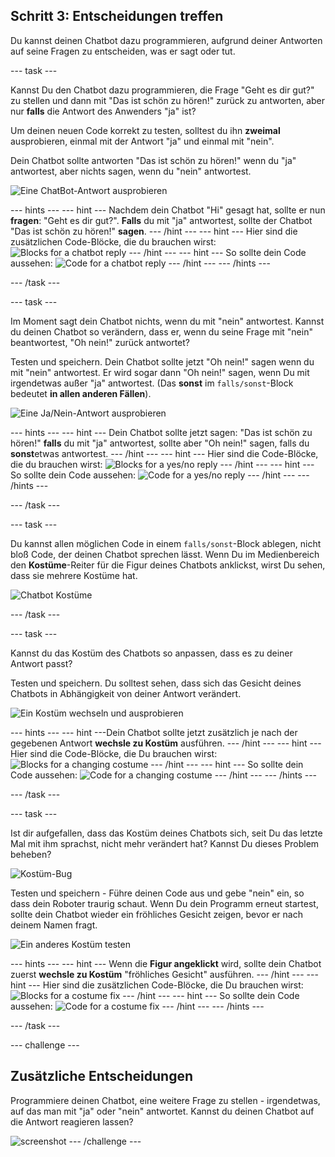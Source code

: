 ## Schritt 3: Entscheidungen treffen

Du kannst deinen Chatbot dazu programmieren, aufgrund deiner Antworten auf seine Fragen zu entscheiden, was er sagt oder tut.

\--- task \---

Kannst Du den Chatbot dazu programmieren, die Frage "Geht es dir gut?" zu stellen und dann mit "Das ist schön zu hören!" zurück zu antworten, aber nur **falls** die Antwort des Anwenders "ja" ist?

Um deinen neuen Code korrekt zu testen, solltest du ihn **zweimal** ausprobieren, einmal mit der Antwort "ja" und einmal mit "nein".

Dein Chatbot sollte antworten "Das ist schön zu hören!" wenn du "ja" antwortest, aber nichts sagen, wenn du "nein" antwortest.

![Eine ChatBot-Antwort ausprobieren](images/chatbot-if-test.png)

\--- hints \--- \--- hint \--- Nachdem dein Chatbot "Hi" gesagt hat, sollte er nun **fragen**: "Geht es dir gut?". **Falls** du mit "ja" antwortest, sollte der Chatbot "Das ist schön zu hören!" **sagen**. \--- /hint \--- \--- hint \--- Hier sind die zusätzlichen Code-Blöcke, die du brauchen wirst: ![Blocks for a chatbot reply](images/chatbot-if-blocks.png) \--- /hint \--- \--- hint \--- So sollte dein Code aussehen: ![Code for a chatbot reply](images/chatbot-if-code.png) \--- /hint \--- \--- /hints \---

\--- /task \---

\--- task \---

Im Moment sagt dein Chatbot nichts, wenn du mit "nein" antwortest. Kannst du deinen Chatbot so verändern, dass er, wenn du seine Frage mit "nein" beantwortest, "Oh nein!" zurück antwortet?

Testen und speichern. Dein Chatbot sollte jetzt "Oh nein!" sagen wenn du mit "nein" antwortest. Er wird sogar dann "Oh nein!" sagen, wenn Du mit irgendetwas außer "ja" antwortest. (Das **sonst** im `falls/sonst`-Block bedeutet **in allen anderen Fällen**).

![Eine Ja/Nein-Antwort ausprobieren](images/chatbot-if-else-test.png)

\--- hints \--- \--- hint \--- Dein Chatbot sollte jetzt sagen: "Das ist schön zu hören!" **falls** du mit "ja" antwortest, sollte aber "Oh nein!" sagen, falls du **sonst**etwas antwortest. \--- /hint \--- \--- hint \--- Hier sind die Code-Blöcke, die du brauchen wirst: ![Blocks for a yes/no reply](images/chatbot-if-else-blocks.png) \--- /hint \--- \--- hint \--- So sollte dein Code aussehen: ![Code for a yes/no reply](images/chatbot-if-else-code.png) \--- /hint \--- \--- /hints \---

\--- /task \---

\--- task \---

Du kannst allen möglichen Code in einem `falls/sonst`-Block ablegen, nicht bloß Code, der deinen Chatbot sprechen lässt. Wenn Du im Medienbereich den **Kostüme**-Reiter für die Figur deines Chatbots anklickst, wirst Du sehen, dass sie mehrere Kostüme hat.

![Chatbot Kostüme](images/chatbot-costume-view.png)

\--- /task \---

\--- task \---

Kannst du das Kostüm des Chatbots so anpassen, dass es zu deiner Antwort passt?

Testen und speichern. Du solltest sehen, dass sich das Gesicht deines Chatbots in Abhängigkeit von deiner Antwort verändert.

![Ein Kostüm wechseln und ausprobieren](images/chatbot-costume-test.png)

\--- hints \--- \--- hint \---Dein Chatbot sollte jetzt zusätzlich je nach der gegebenen Antwort **wechsle zu Kostüm** ausführen. \--- /hint \--- \--- hint \--- Hier sind die Code-Blöcke, die Du brauchen wirst: ![Blocks for a changing costume](images/chatbot-costume-blocks.png) \--- /hint \--- \--- hint \--- So sollte dein Code aussehen: ![Code for a changing costume](images/chatbot-costume-code.png) \--- /hint \--- \--- /hints \---

\--- /task \---

\--- task \---

Ist dir aufgefallen, dass das Kostüm deines Chatbots sich, seit Du das letzte Mal mit ihm sprachst, nicht mehr verändert hat? Kannst Du dieses Problem beheben?

![Kostüm-Bug](images/chatbot-costume-bug-test.png)

Testen und speichern - Führe deinen Code aus und gebe "nein" ein, so dass dein Roboter traurig schaut. Wenn Du dein Programm erneut startest, sollte dein Chatbot wieder ein fröhliches Gesicht zeigen, bevor er nach deinem Namen fragt.

![Ein anderes Kostüm testen](images/chatbot-costume-fix-test.png)

\--- hints \--- \--- hint \--- Wenn die **Figur angeklickt** wird, sollte dein Chatbot zuerst **wechsle zu Kostüm** "fröhliches Gesicht" ausführen. \--- /hint \--- \--- hint \--- Hier sind die zusätzlichen Code-Blöcke, die Du brauchen wirst: ![Blocks for a costume fix](images/chatbot-costume-fix-blocks.png) \--- /hint \--- \--- hint \--- So sollte dein Code aussehen: ![Code for a costume fix](images/chatbot-costume-fix-code.png) \--- /hint \--- \--- /hints \---

\--- /task \---

\--- challenge \---

## Zusätzliche Entscheidungen

Programmiere deinen Chatbot, eine weitere Frage zu stellen - irgendetwas, auf das man mit "ja" oder "nein" antwortet. Kannst du deinen Chatbot auf die Antwort reagieren lassen?

![screenshot](images/chatbot-joke.png) \--- /challenge \---